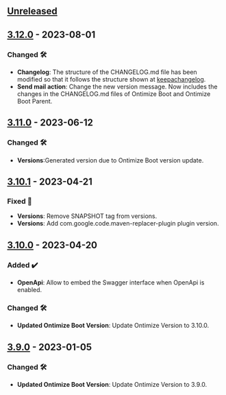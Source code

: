 <!-- ## [Unreleased] -->
<!-- ### Added ✔️-->
<!-- ### Changed 🛠️-->
<!-- ### Deprecated 🛑-->
<!-- ### Removed 🗑️-->
<!-- ### Fixed 🐛-->
<!-- ### Security 🛡️-->
<!-- Este fichero sigue el formato de https://keepachangelog.com -->

## [Unreleased]
## [3.12.0] - 2023-08-01
### Changed 🛠️
* **Changelog**: The structure of the CHANGELOG.md file has been modified so that it follows the structure shown at [keepachangelog](https://keepachangelog.com/).
* **Send mail action**: Change the new version message. Now includes the changes in the CHANGELOG.md files of Ontimize Boot and Ontimize Boot Parent.
## [3.11.0] - 2023-06-12
### Changed 🛠️
* **Versions**:Generated version due to Ontimize Boot version update.
## [3.10.1] - 2023-04-21
### Fixed 🐛
* **Versions**: Remove SNAPSHOT tag from versions.
* **Versions**: Add com.google.code.maven-replacer-plugin plugin version.
## [3.10.0] - 2023-04-20
### Added ✔️
* **OpenApi**: Allow to embed the Swagger interface when OpenApi is enabled.
### Changed 🛠️
* **Updated Ontimize Boot Version**: Update Ontimize Version to 3.10.0.
## [3.9.0] - 2023-01-05
### Changed 🛠️
* **Updated Ontimize Boot Version**: Update Ontimize Version to 3.9.0.

[unreleased]: https://github.com/ontimize/ontimize-boot-parent/compare/3.12.0...HEAD
[3.12.0]: https://github.com/ontimize/ontimize-boot-parent/compare/3.11.0...3.12.0
[3.11.0]: https://github.com/ontimize/ontimize-boot-parent/compare/3.10.1...3.11.0
[3.10.1]: https://github.com/ontimize/ontimize-boot-parent/compare/3.10.0...3.10.1
[3.10.0]: https://github.com/ontimize/ontimize-boot-parent/compare/3.9.0...3.10.0
[3.9.0]: https://github.com/ontimize/ontimize-boot-parent/compare/3.8.1...3.9.0
